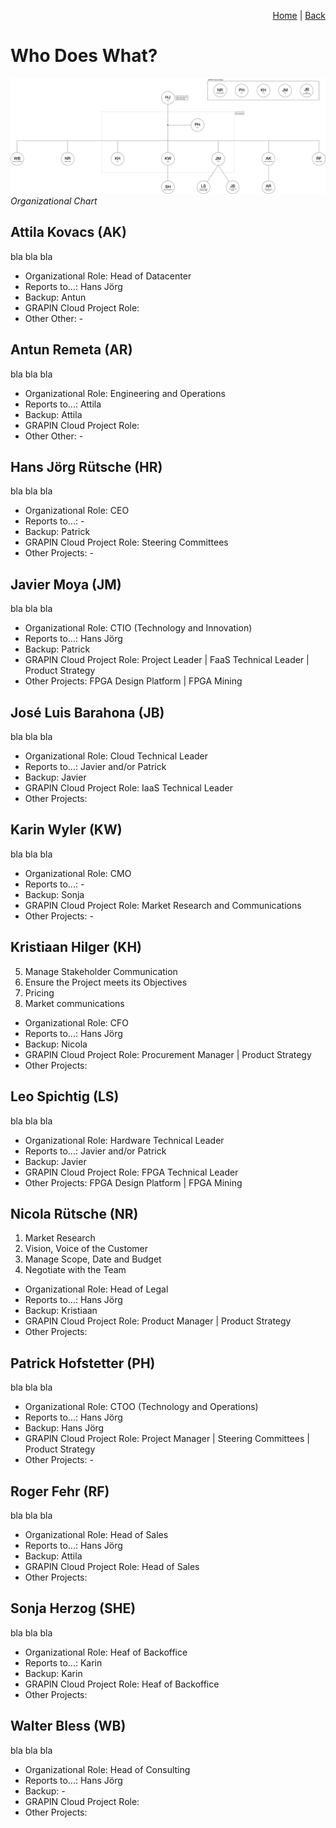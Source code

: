 <p align="right">
<a href="README.md">Home</a> | <a href="tools.md">Back</a>
</p>

# Who Does What?

![Organizational Chart](/png/grapin-organizational-chart.png)
*Organizational Chart*

## Attila Kovacs (AK)
bla bla bla

* Organizational Role: Head of Datacenter
* Reports to...: Hans Jörg 
* Backup: Antun
* GRAPIN Cloud Project Role:
* Other Other: -

## Antun Remeta (AR)
bla bla bla

* Organizational Role: Engineering and Operations
* Reports to...: Attila
* Backup: Attila
* GRAPIN Cloud Project Role:
* Other Other: -

## Hans Jörg Rütsche (HR)
bla bla bla

* Organizational Role: CEO 
* Reports to...: -
* Backup: Patrick
* GRAPIN Cloud Project Role: Steering Committees
* Other Projects: -

## Javier Moya (JM)
bla bla bla

* Organizational Role: CTIO (Technology and Innovation)
* Reports to...: Hans Jörg
* Backup: Patrick
* GRAPIN Cloud Project Role: Project Leader | FaaS Technical Leader | Product Strategy
* Other Projects: FPGA Design Platform | FPGA Mining

## José Luis Barahona (JB)
bla bla bla

* Organizational Role: Cloud Technical Leader
* Reports to...: Javier and/or Patrick
* Backup: Javier
* GRAPIN Cloud Project Role: IaaS Technical Leader
* Other Projects:

## Karin Wyler (KW)
bla bla bla

* Organizational Role: CMO
* Reports to...: -
* Backup: Sonja
* GRAPIN Cloud Project Role: Market Research and Communications
* Other Projects: - 

## Kristiaan Hilger (KH)
5. Manage Stakeholder Communication
6. Ensure the Project meets its Objectives
7. Pricing
8. Market communications

* Organizational Role: CFO
* Reports to...: Hans Jörg
* Backup: Nicola
* GRAPIN Cloud Project Role: Procurement Manager | Product Strategy
* Other Projects: 

## Leo Spichtig (LS)
bla bla bla

* Organizational Role: Hardware Technical Leader
* Reports to...: Javier and/or Patrick
* Backup: Javier
* GRAPIN Cloud Project Role: FPGA Technical Leader
* Other Projects: FPGA Design Platform | FPGA Mining

## Nicola Rütsche (NR)
1. Market Research
2. Vision, Voice of the Customer
3. Manage Scope, Date and Budget
4. Negotiate with the Team

* Organizational Role: Head of Legal
* Reports to...: Hans Jörg
* Backup: Kristiaan
* GRAPIN Cloud Project Role: Product Manager | Product Strategy
* Other Projects: 

## Patrick Hofstetter (PH)
bla bla bla

* Organizational Role: CTOO (Technology and Operations)
* Reports to...: Hans Jörg
* Backup: Hans Jörg
* GRAPIN Cloud Project Role: Project Manager | Steering Committees | Product Strategy
* Other Projects: -

## Roger Fehr (RF)
bla bla bla

* Organizational Role: Head of Sales
* Reports to...: Hans Jörg
* Backup: Attila
* GRAPIN Cloud Project Role: Head of Sales
* Other Projects:

## Sonja Herzog (SHE)
bla bla bla

* Organizational Role: Heaf of Backoffice
* Reports to...: Karin
* Backup: Karin
* GRAPIN Cloud Project Role: Heaf of Backoffice
* Other Projects:

## Walter Bless (WB)
bla bla bla

* Organizational Role: Head of Consulting
* Reports to...: Hans Jörg
* Backup: -
* GRAPIN Cloud Project Role:
* Other Projects:
